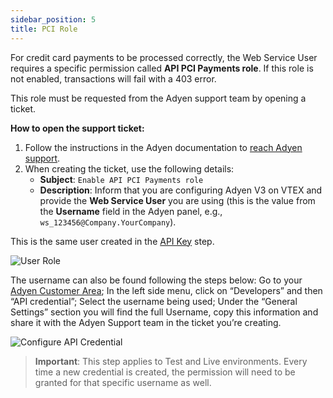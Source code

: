```yaml
---
sidebar_position: 5
title: PCI Role
---
```



For credit card payments to be processed correctly, the Web Service User requires a specific permission called **API PCI Payments role**. If this role is not enabled, transactions will fail with a 403 error.

This role must be requested from the Adyen support team by opening a ticket.

**How to open the support ticket:**

1.  Follow the instructions in the Adyen documentation to [reach Adyen support](https://docs.adyen.com/support/how-to-reach-adyen-support/).
2.  When creating the ticket, use the following details:
    *   **Subject**: `Enable API PCI Payments role`
    *   **Description**: Inform that you are configuring Adyen V3 on VTEX and provide the **Web Service User** you are using (this is the value from the **Username** field in the Adyen panel, e.g., `ws_123456@Company.YourCompany`).

This is the same user created in the [API Key](./api-key.md) step.

![User Role](https://i.imgur.com/yGKCsOH.png)

The username can also be found following the steps below:
Go to your [Adyen Customer Area](https://ca-live.adyen.com/);
In the left side menu, click on “Developers” and then “API credential”;
Select the username being used;
Under the “General Settings” section you will find the full Username, copy this information and share it with the Adyen Support team in the ticket you’re creating.

![Configure API Credential](https://i.imgur.com/X4EKrk0.png)
> **Important**: This step applies to Test and Live environments. Every time a new credential is created, the permission will need to be granted for that specific username as well.
